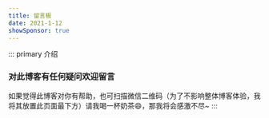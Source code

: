 ```yaml
---
title: 留言板
date: 2021-1-12
showSponsor: true
---
```


::: primary 介绍

### 对此博客有任何疑问欢迎留言

如果觉得此博客对你有帮助，也可扫描微信二维码（为了不影响整体博客体验，我将其放置此页面最下方）请我喝一杯奶茶:smile:，那我将会感激不尽~
:::
